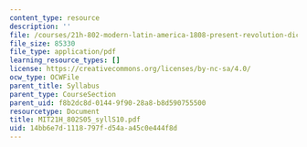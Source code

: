 ```yaml
---
content_type: resource
description: ''
file: /courses/21h-802-modern-latin-america-1808-present-revolution-dictatorship-democracy-spring-2005/14bb6e7d1118797fd54aa45c0e444f8d_MIT21H_802S05_syllS10.pdf
file_size: 85330
file_type: application/pdf
learning_resource_types: []
license: https://creativecommons.org/licenses/by-nc-sa/4.0/
ocw_type: OCWFile
parent_title: Syllabus
parent_type: CourseSection
parent_uid: f8b2dc8d-0144-9f90-28a8-b8d590755500
resourcetype: Document
title: MIT21H_802S05_syllS10.pdf
uid: 14bb6e7d-1118-797f-d54a-a45c0e444f8d
---
```

